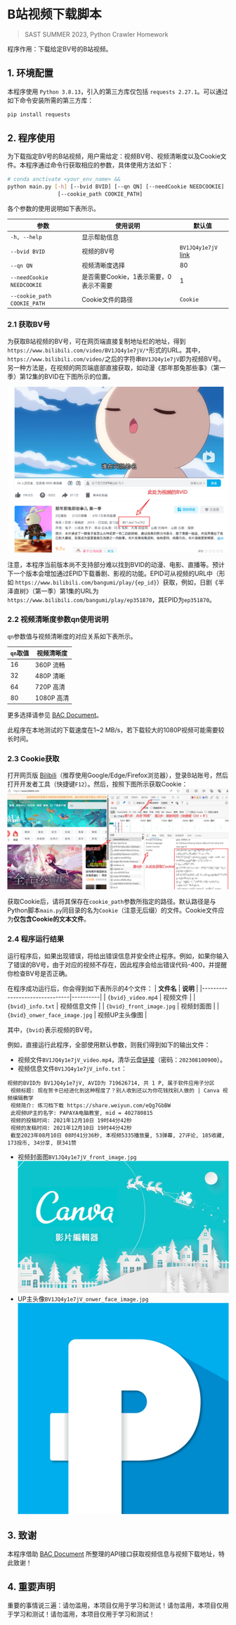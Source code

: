 # B站视频下载脚本

> SAST SUMMER 2023, Python Crawler Homework

程序作用：下载给定BV号的B站视频。

## 1. 环境配置
本程序使用 `Python 3.8.13`，引入的第三方库仅包括 `requests 2.27.1`。可以通过如下命令安装所需的第三方库：
```bash
pip install requests
```

## 2. 程序使用
为下载指定BV号的B站视频，用户需给定：视频BV号、视频清晰度以及Cookie文件。本程序通过命令行获取相应的参数，具体使用方法如下：

```bash
# conda anctivate <your_env_name> && 
python main.py [-h] [--bvid BVID] [--qn QN] [--needCookie NEEDCOOKIE]
                [--cookie_path COOKIE_PATH]
```

各个参数的使用说明如下表所示。

| **参数**                      | **使用说明**                             | **默认值**|
|-----------------------------| --------------------------------------|---|
| `-h, --help`                | 显示帮助信息                               ||
| `--bvid BVID`               | 视频的BV号                               |`BV1JQ4y1e7jV` [link](https://www.bilibili.com/video/BV1JQ4y1e7jV/)|
| `--qn QN`                   | 视频清晰度选择                              |80|
| `--needCookie NEEDCOOKIE`   | 是否需要Cookie，1表示需要，0表示不需要              |1|
| `--cookie_path COOKIE_PATH` | Cookie文件的路径 |`Cookie`|

### 2.1 获取BV号
为获取B站视频的BV号，可在网页端直接复制地址栏的地址，得到`https://www.bilibili.com/video/BV1JQ4y1e7jV/*`形式的URL。其中，`https://www.bilibili.com/video/`之后的字符串`BV1JQ4y1e7jV`即为视频BV号。另一种方法是，在视频的网页端底部直接获取，如动漫《那年那兔那些事》（第一季）第12集的BVID在下图所示的位置。

![cookie instruction image](images/get_BVID_00.png)

注意，本程序当前版本尚不支持部分难以找到BVID的动漫、电影、直播等。预计下一个版本会增加通过EPID下载番剧、影视的功能。EPID可从视频的URL中（形如 `https://www.bilibili.com/bangumi/play/{ep_id}`）获取，例如，日剧《半泽直树》（第一季）第1集的URL为 `https://www.bilibili.com/bangumi/play/ep351870`，其EPID为`ep351870`。

### 2.2 视频清晰度参数qn使用说明

`qn`参数值与视频清晰度的对应关系如下表所示。

| **`qn`取值** | **视频清晰度** |
|------------|-----------|
| 16         | 360P 流畅   |
| 32         | 480P 清晰   |
| 64         | 720P 高清   |
| 80         | 1080P 高清  |

更多选择请参见 [BAC Document](https://socialsisteryi.github.io/bilibili-API-collect/docs/video/videostream_url.html#qn%E8%A7%86%E9%A2%91%E6%B8%85%E6%99%B0%E5%BA%A6%E6%A0%87%E8%AF%86)。

此程序在本地测试的下载速度在1~2 MB/s，若下载较大的1080P视频可能需要较长时间。

### 2.3 Cookie获取

打开网页版 [Bilibili](https://www.bilibili.com/)（推荐使用Google/Edge/Firefox浏览器），登录B站账号，然后打开开发者工具（快捷键`F12`）。然后，按照下图所示获取Cookie：
![cookie instruction image](images/Cookie_instructions.png)

获取Cookie后，请将其保存在`cookie_path`参数所指定的路径。默认路径是与Python脚本`main.py`同目录的名为`Cookie`（注意无后缀）的文件。Cookie文件应为**仅包含Cookie的文本文件**。

### 2.4 程序运行结果

运行程序后，如果出现错误，将给出错误信息并安全终止程序。例如，如果你输入了错误的BV号，由于对应的视频不存在，因此程序会给出错误代码-400，并提醒你检查BV号是否正确。

在程序成功运行后，你会得到如下表所示的4个文件：
| **文件名**                       | **说明**   |
|-------------------------------|----------|
| `{bvid}_video.mp4`            | 视频文件     |
| `{bvid}_info.txt`             | 视频信息文件   |
| `{bvid}_front_image.jpg`      | 视频封面图    |
| `{bvid}_onwer_face_image.jpg` | 视频UP主头像图 |

其中，`{bvid}`表示视频的BV号。

例如，直接运行此程序，全部使用默认参数，则我们得到如下的输出文件：
- 视频文件`BV1JQ4y1e7jV_video.mp4`，清华云盘[链接](https://cloud.tsinghua.edu.cn/f/78bea6c2d8e44a3db509/)（密码：`202308100900`）。
- 视频信息文件`BV1JQ4y1e7jV_info.txt`：
```
视频的BVID为 BV1JQ4y1e7jV, AVID为 719626714, 共 1 P, 属于软件应用子分区
 视频标题: 现在贺卡已经进化到这种程度了？别人收到还以为你花钱找别人做的 | Canva 视频编辑教学
 视频简介: 练习档下载 https://share.weiyun.com/eQg7GbBW
 此视频UP主的名字: PAPAYA电脑教室, mid = 402780815
 视频的投稿时间: 2021年12月10日 19时44分42秒
 视频的发稿时间: 2021年12月10日 19时44分42秒
 截至2023年08月10日 08时41分36秒, 本视频5335播放量, 53弹幕, 27评论, 185收藏, 173投币, 34分享, 获341赞
```
- 视频封面图`BV1JQ4y1e7jV_front_image.jpg`
![front image](output/BV1JQ4y1e7jV_front_image.jpg)
- UP主头像`BV1JQ4y1e7jV_onwer_face_image.jpg`
![onwer face](output/BV1JQ4y1e7jV_onwer_face_image.jpg)



## 3. 致谢
本程序借助 [BAC Document](https://socialsisteryi.github.io/bilibili-API-collect/) 所整理的API接口获取视频信息与视频下载地址，特此致谢！


## 4. 重要声明
重要的事情说三遍：请勿滥用，本项目仅用于学习和测试！请勿滥用，本项目仅用于学习和测试！请勿滥用，本项目仅用于学习和测试！


